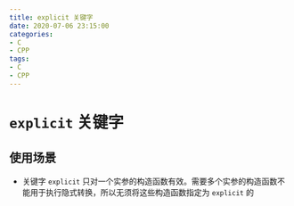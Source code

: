 ```yaml
---
title: explicit 关键字
date: 2020-07-06 23:15:00
categories:
- C
- CPP
tags:
- C
- CPP
---
```


# `explicit` 关键字

## 使用场景

- 关键字 `explicit` 只对一个实参的构造函数有效。需要多个实参的构造函数不能用于执行隐式转换，所以无须将这些构造函数指定为 `explicit` 的